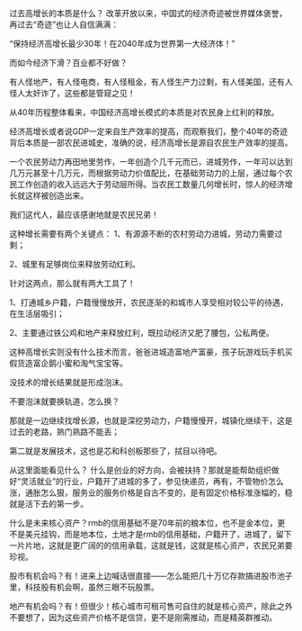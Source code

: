 过去高增长的本质是什么？
改革开放以来，中国式的经济奇迹被世界媒体褒誉，再过去“奇迹”也让人自信满满：

“保持经济高增长最少30年！在2040年成为世界第一大经济体！”

而如今经济下滑？百业都不好做？

有人怪地产，有人怪电商，有人怪租金，有人怪生产力过剩，有人怪美国，还有人怪人太奸诈了，这些都是管窥之见！

从40年历程整体看来，中国经济高增长模式的本质是对农民身上红利的释放。

经济高增长或者说GDP一定来自生产效率的提高，而观察我们，整个40年的奇迹背后本质是一部农民进城史，准确的说，经济高增长是源自农民生产效率的提高。

一个农民劳动力再田地里劳作，一年创造个几千元而已，进城劳作，一年可以达到几万元甚至十几万元，而根据劳动力价值配比，在基础劳动力的上层，通过每个农民工作创造的收入远远大于劳动层所得。当农民工数量几何增长时，惊人的经济增长就这样被创造出来。

我们这代人，最应该感谢地就是农民兄弟！





这种增长需要有两个关键点：
1、有源源不断的农村劳动力进城，劳动力需要过剩；

2、城里有足够岗位来释放劳动红利。

针对这两点，那么就有两大工具了！

1、打通城乡户籍，户籍慢慢放开，农民逐渐的和城市人享受相对较公平的待遇，在生活层吸引；

2、主要通过铁公鸡和地产来释放红利，既拉动经济又肥了腰包，公私两便。

这种高增长实则没有什么技术而言，爸爸进城造富地产富豪，孩子玩游戏玩手机买假货造富企鹅小蜜和淘气宝宝等。

没技术的增长结果就是形成泡沫。

不要泡沫就要换轨道，怎么换？

那就是一边继续找增长源，也就是深挖劳动力，户籍慢慢开，城镇化继续干，这是过去的老路，熟门熟路不能丢；

第二就是发展技术，这也是芯和科创板那些了，拭目以待吧。





从这里面能看见什么？
什么是创业的好方向，会被扶持？那就是能帮助组织做好“灵活就业”的行业，户籍开了进城的多了，参见快递员，再有，不管物价怎么涨，通胀怎么狠，服务业的服务价格是自古不变的，是有固定价格标准涨幅的，稳就是活下去的第一步。

什么是未来核心资产？rmb的信用基础不是70年前的粮本位，也不是金本位，更不是美元挂钩，而是地本位，土地才是rmb的信用基础，户籍开了，进城了，留下一片片地，这就是更广阔的的信用承载，这就是钱，这就是核心资产，农民兄弟要珍视。

股市有机会吗？有！进来上边喊话很直接——怎么能把几十万亿存款搞进股市池子里，科技股有机会啊，虽然三眼不玩股票。

地产有机会吗？有！但很少！核心城市可租可售可自住的就是核心资产，除此之外不要想了，因为这些资产价格不是信贷，更不是刚需推动，而是精英群推动。